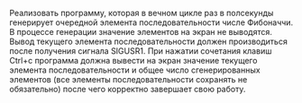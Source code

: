 Реализовать программу, которая в вечном цикле раз в полсекунды генерирует очередной элемента последовательности числе Фибоначчи. В процессе генерации значение элементов на экран не выводятся. Вывод текущего элемента последовательности должен производиться после получения сигнала SIGUSR1. При нажатии сочетания клавиш Ctrl+c программа должна вывести на экран значение текущего элемента последовательности и общее число сгенерированных элементов (все элементы последовательности сохранять не обязательно) после чего корректно завершает свою работу.

